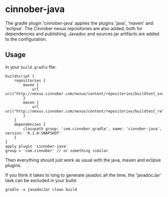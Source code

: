 # cinnober-java #

The gradle plugin 'cinnober-java' applies the plugins 'java', 'maven' and 'eclipse'.
The Cinnober nexus repositories are also added, both for dependencies and publishing.
Javadoc and sources jar artifacts are added to the configuration.

## Usage ##

In your `build.gradle` file:

    buildscript {
        repositories {
            maven {
                url uri("http://nexus.cinnober.com/nexus/content/repositories/buildtest_snapshots/")
            }
            maven {
                url uri("http://nexus.cinnober.com/nexus/content/repositories/buildtest_releases/")
            }
        }
        dependencies {
            classpath group: 'com.cinnober.gradle', name: 'cinnober-java', version: '0.1.0-SNAPSHOT'
        }
    }
    apply plugin 'cinnober-java'
    group = 'com.cinnober' // or something similar

Then everything should just work as usual with the java, maven and eclipse plugins.

If you think it takes to long to generate javadoc all the time, the 'javadocJar' task can
be excluded in your build:

    gradle -x javadocJar clean build

